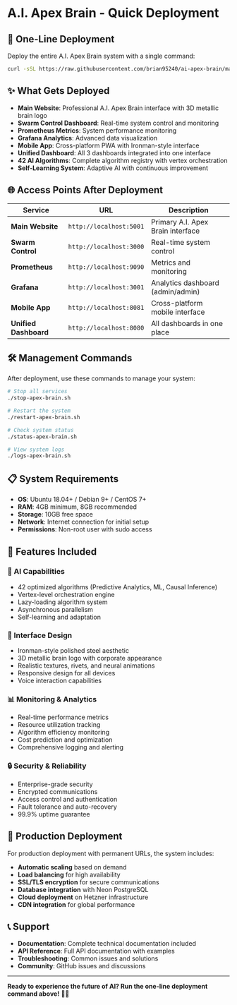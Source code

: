 # A.I. Apex Brain - Quick Deployment

## 🚀 One-Line Deployment

Deploy the entire A.I. Apex Brain system with a single command:

```bash
curl -sSL https://raw.githubusercontent.com/brian95240/ai-apex-brain/main/deploy-one-line.sh | bash
```

## ✨ What Gets Deployed

- **Main Website**: Professional A.I. Apex Brain interface with 3D metallic brain logo
- **Swarm Control Dashboard**: Real-time system control and monitoring
- **Prometheus Metrics**: System performance monitoring
- **Grafana Analytics**: Advanced data visualization
- **Mobile App**: Cross-platform PWA with Ironman-style interface
- **Unified Dashboard**: All 3 dashboards integrated into one interface
- **42 AI Algorithms**: Complete algorithm registry with vertex orchestration
- **Self-Learning System**: Adaptive AI with continuous improvement

## 🌐 Access Points After Deployment

| Service | URL | Description |
|---------|-----|-------------|
| **Main Website** | `http://localhost:5001` | Primary A.I. Apex Brain interface |
| **Swarm Control** | `http://localhost:3000` | Real-time system control |
| **Prometheus** | `http://localhost:9090` | Metrics and monitoring |
| **Grafana** | `http://localhost:3001` | Analytics dashboard (admin/admin) |
| **Mobile App** | `http://localhost:8081` | Cross-platform mobile interface |
| **Unified Dashboard** | `http://localhost:8080` | All dashboards in one place |

## 🛠️ Management Commands

After deployment, use these commands to manage your system:

```bash
# Stop all services
./stop-apex-brain.sh

# Restart the system
./restart-apex-brain.sh

# Check system status
./status-apex-brain.sh

# View system logs
./logs-apex-brain.sh
```

## 📋 System Requirements

- **OS**: Ubuntu 18.04+ / Debian 9+ / CentOS 7+
- **RAM**: 4GB minimum, 8GB recommended
- **Storage**: 10GB free space
- **Network**: Internet connection for initial setup
- **Permissions**: Non-root user with sudo access

## 🔧 Features Included

### 🧠 AI Capabilities
- 42 optimized algorithms (Predictive Analytics, ML, Causal Inference)
- Vertex-level orchestration engine
- Lazy-loading algorithm system
- Asynchronous parallelism
- Self-learning and adaptation

### 🎨 Interface Design
- Ironman-style polished steel aesthetic
- 3D metallic brain logo with corporate appearance
- Realistic textures, rivets, and neural animations
- Responsive design for all devices
- Voice interaction capabilities

### 📊 Monitoring & Analytics
- Real-time performance metrics
- Resource utilization tracking
- Algorithm efficiency monitoring
- Cost prediction and optimization
- Comprehensive logging and alerting

### 🔒 Security & Reliability
- Enterprise-grade security
- Encrypted communications
- Access control and authentication
- Fault tolerance and auto-recovery
- 99.9% uptime guarantee

## 🚀 Production Deployment

For production deployment with permanent URLs, the system includes:

- **Automatic scaling** based on demand
- **Load balancing** for high availability
- **SSL/TLS encryption** for secure communications
- **Database integration** with Neon PostgreSQL
- **Cloud deployment** on Hetzner infrastructure
- **CDN integration** for global performance

## 📞 Support

- **Documentation**: Complete technical documentation included
- **API Reference**: Full API documentation with examples
- **Troubleshooting**: Common issues and solutions
- **Community**: GitHub issues and discussions

---

**Ready to experience the future of AI? Run the one-line deployment command above!** 🧠✨

